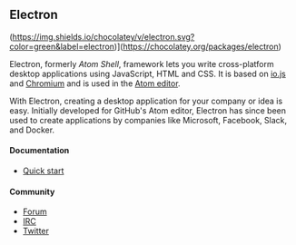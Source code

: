 ## Electron
(https://img.shields.io/chocolatey/v/electron.svg?color=green&label=electron)](https://chocolatey.org/packages/electron)

Electron, formerly _Atom Shell_, framework lets you write cross-platform desktop applications using JavaScript, HTML and CSS. It is based on [io.js](https://chocolatey.org/packages/io.js) and [Chromium](https://chocolatey.org/packages/chromium) and is used in the [Atom editor](https://chocolatey.org/packages/atom).

With Electron, creating a desktop application for your company or idea is easy. Initially developed for GitHub's Atom editor, Electron has since been used to create applications by companies like Microsoft, Facebook, Slack, and Docker.

#### Documentation
* [Quick start](https://github.com/electron/electron/blob/master/docs/tutorial/quick-start.md)

#### Community
* [Forum](https://discuss.atom.io/c/electron)
* [IRC](http://webchat.freenode.net/?nick=username..%26channels=%23atom-shell%26prompt=1)
* [Twitter](https://twitter.com/electronjs)